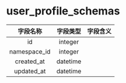 # user_profile_schemas

| 字段名称 | 字段类型 | 字段含义 |
| :-----: | :-----: | :-----: 
| id | integer |  |
| namespace_id | integer |  |
| created_at | datetime |  |
| updated_at | datetime |  |

